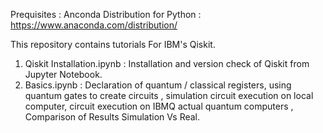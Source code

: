 Prequisites :
Anconda Distribution for Python : https://www.anaconda.com/distribution/

This repository contains tutorials For IBM's Qiskit.
1. Qiskit Installation.ipynb : Installation and version check of Qiskit from Jupyter Notebook.
2. Basics.ipynb : Declaration of quantum / classical registers, using quantum gates to create circuits , simulation circuit execution on local computer,  circuit execution on IBMQ actual quantum computers , Comparison of Results Simulation Vs Real.
